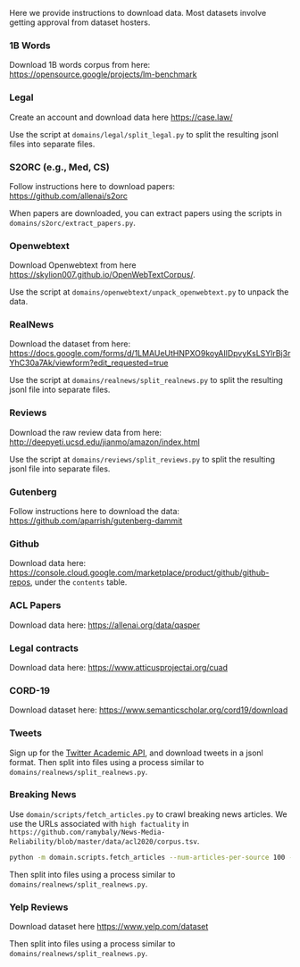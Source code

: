 
Here we provide instructions to download data. Most datasets involve getting approval from dataset hosters.

### 1B Words

Download 1B words corpus from here: https://opensource.google/projects/lm-benchmark

### Legal

Create an account and download data here https://case.law/

Use the script at `domains/legal/split_legal.py` to split the resulting jsonl files into separate files.

### S2ORC (e.g., Med, CS)

Follow instructions here to download papers: https://github.com/allenai/s2orc

When papers are downloaded, you can extract papers using the scripts in `domains/s2orc/extract_papers.py`.

### Openwebtext

Download Openwebtext from here https://skylion007.github.io/OpenWebTextCorpus/.

Use the script at `domains/openwebtext/unpack_openwebtext.py` to unpack the data.

### RealNews

Download the dataset from here: https://docs.google.com/forms/d/1LMAUeUtHNPXO9koyAIlDpvyKsLSYlrBj3rYhC30a7Ak/viewform?edit_requested=true

Use the script at `domains/realnews/split_realnews.py` to split the resulting jsonl file into separate files.

### Reviews

Download the raw review data from here: http://deepyeti.ucsd.edu/jianmo/amazon/index.html

Use the script at `domains/reviews/split_reviews.py` to split the resulting jsonl file into separate files.

### Gutenberg

Follow instructions here to download the data: https://github.com/aparrish/gutenberg-dammit

### Github

Download data here: https://console.cloud.google.com/marketplace/product/github/github-repos, under the `contents` table.

### ACL Papers

Download data here: https://allenai.org/data/qasper

### Legal contracts

Download data here: https://www.atticusprojectai.org/cuad

### CORD-19

Download dataset here: https://www.semanticscholar.org/cord19/download

### Tweets

Sign up for the [Twitter Academic API](https://developer.twitter.com/en/products/twitter-api/academic-research), and download tweets in a jsonl format. Then split into files using a process similar to `domains/realnews/split_realnews.py`.

### Breaking News

Use `domain/scripts/fetch_articles.py` to crawl breaking news articles. We use the URLs associated with `high factuality` in `https://github.com/ramybaly/News-Media-Reliability/blob/master/data/acl2020/corpus.tsv`.

```bash
python -m domain.scripts.fetch_articles --num-articles-per-source 100 --path-to-output news.jsonl
```

Then split into files using a process similar to `domains/realnews/split_realnews.py`.


### Yelp Reviews

Download dataset here https://www.yelp.com/dataset

Then split into files using a process similar to `domains/realnews/split_realnews.py`.
